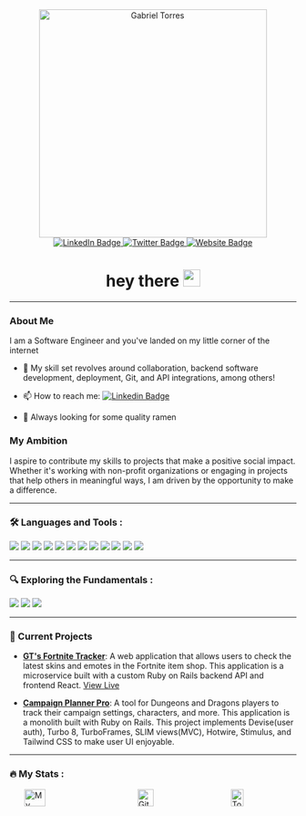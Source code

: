 <div id="header" align="center"> 

 <img src="https://github.com/Gabe-Torres/Gabe-Torres/assets/127896538/af906e00-500e-4250-8142-613aa057f40f" width="400px" alt="Gabriel Torres"/>  
<div id="badges">
  <a href="https://www.linkedin.com/in/gabrieltt/">
    <img src="https://img.shields.io/badge/LinkedIn-blue?style=for-the-badge&logo=linkedin&logoColor=white" alt="LinkedIn Badge"/>
  </a>
<a href="https://twitter.com/gt_codez">
    <img src="https://img.shields.io/badge/Twitter-blue?style=for-the-badge&logo=twitter&logoColor=white" alt="Twitter Badge"/>
  </a>
<a href="https://www.gabe-torres.com/">
    <img src="https://img.shields.io/badge/Portfolio-blueviolet?style=for-the-badge" alt="Website Badge"/>
  </a>
</div>
  
<img src="https://komarev.com/ghpvc/?username=gabe-torres&style=flat-square&color=blue" alt=""/>
<h1>
  hey there
  <img src="https://media.giphy.com/media/hvRJCLFzcasrR4ia7z/giphy.gif" width="30px"/>
</h1>
</div>

---

### About Me

I am a Software Engineer and you've landed on my little corner of the internet

- :telescope: My skill set revolves around collaboration, backend software development, deployment, Git, and API integrations, among others!

- :mailbox: How to reach me: [![Linkedin Badge](https://img.shields.io/badge/-Gabe-blue?style=flat&logo=Linkedin&logoColor=white)](https://www.linkedin.com/in/gabrieltt/)
- 🍜 Always looking for some quality ramen

### My Ambition

I aspire to contribute my skills to projects that make a positive social impact. Whether it's working with non-profit organizations or engaging in projects that help others in meaningful ways, I am driven by the opportunity to make a difference. 

---

### :hammer_and_wrench: Languages and Tools :

<div>
  <img src="https://img.shields.io/badge/Ruby_on_Rails-CC0000?style=for-the-badge&logo=ruby-on-rails&logoColor=white" />
  <img src="https://img.shields.io/badge/Ruby-CC342D?style=for-the-badge&logo=ruby&logoColor=white"/>
  <img src="https://img.shields.io/badge/git-%23F05033.svg?style=for-the-badge&logo=git&logoColor=white" />
  <img src="https://img.shields.io/badge/github-%23121011.svg?style=for-the-badge&logo=github&logoColor=white"/>
  <img src="https://img.shields.io/badge/PostgreSQL-316192?style=for-the-badge&logo=postgresql&logoColor=white"/>
  <img src="https://img.shields.io/badge/Postman-FF6C37?style=for-the-badge&logo=postman&logoColor=white"/>
  <img src="https://img.shields.io/badge/Heroku-430098?style=for-the-badge&logo=heroku&logoColor=white"/>
  <img src="https://img.shields.io/badge/circleci-343434?style=for-the-badge&logo=circleci&logoColor=white"/>
  <img src="https://img.shields.io/badge/CSS-239120?&style=for-the-badge&logo=css3&logoColor=white" />
  <img src="https://img.shields.io/badge/HTML-239120?style=for-the-badge&logo=html5&logoColor=white" />
  <img src="https://img.shields.io/badge/Markdown-000000?style=for-the-badge&logo=markdown&logoColor=white"/>
  <img src="https://img.shields.io/badge/Figma-F24E1E?style=for-the-badge&logo=figma&logoColor=white"/>
</div>

---

### 🔍 Exploring the Fundamentals :

<div>
  <img src="https://img.shields.io/badge/Python-3776AB?style=for-the-badge&logo=python&logoColor=white"/>
  <img src="https://img.shields.io/badge/React-20232A?style=for-the-badge&logo=react&logoColor=61DAFB"/>
  <img src="https://img.shields.io/badge/Tailwind_CSS-38B2AC?style=for-the-badge&logo=tailwind-css&logoColor=white"/>
</div>

---

### :rocket: Current Projects

- **[GT's Fortnite Tracker](https://github.com/orgs/gts-fortnite-app/repositories)**: A web application that allows users to check the latest skins and emotes in the Fortnite item shop. This application is a microservice built with a custom Ruby on Rails backend API and frontend React. [View Live](https://gts-fortnite-tracker-a0d0405c9f2a.herokuapp.com/)

- **[Campaign Planner Pro](https://github.com/Campaign-Planner-Pro/Campaign-Planner-Pro)**: A tool for Dungeons and Dragons players to track their campaign settings, characters, and more. This application is a monolith built with Ruby on Rails. This project implements Devise(user auth), Turbo 8, TurboFrames, SLIM views(MVC), Hotwire, Stimulus, and Tailwind CSS to make user UI enjoyable.

---


### :fire: My Stats :

<div style="display: flex; justify-content: space-around;">
  <a href="https://awesome-github-stats.azurewebsites.net/user-stats/Gabe-Torres?cardType=octocat&theme=tokyonight&preferLogin=false">
    <img src="https://awesome-github-stats.azurewebsites.net/user-stats/Gabe-Torres?cardType=octocat&theme=tokyonight&preferLogin=false" alt="My Awesome Stats" style="width: 50%; max-width: 500px;" />
  </a>
  <a href="http://github-readme-streak-stats.herokuapp.com?user=gabe-torres&theme=tokyonight">
    <img src="http://github-readme-streak-stats.herokuapp.com?user=gabe-torres&theme=tokyonight" alt="GitHub Streak" style="width: 50%; max-width: 500px;" />
  </a>
  <a href="https://github.com/anuraghazra/github-readme-stats">
    <img src="https://github-readme-stats.vercel.app/api/top-langs/?username=gabe-torres&theme=tokyonight&layout=donut" alt="Top Langs" style="width: 50%; max-width: 500px;" />
  </a>
</div>





